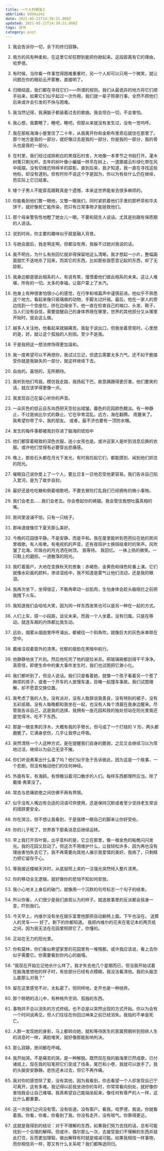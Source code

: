```yaml
---
title: 一个人的朝圣2
abbrlink: b994a241
date: 2021-05-21T14:39:21.000Z
updated: 2021-05-21T14:39:21.000Z
tags: 读书
category: post
---
```


1. 我会告诉你一切，余下的终归寂静。

2. 南方的风有种柔和，在这里它却狂野到能把你掀起来。这段距离有它的理由，哈罗德。

3. 有时候，当你看一件事觉得困难重重时，另一个人却可以只用一个微笑，就让问题在你的眼前云开雾散，直接明了。
<!--more-->

4. 归根结底，我们都在寻找它们——所谓的规则。我们从最诡异的地方将它们顺手拈来，如果它们似乎起过一次作用，我们就一辈子照章行事，全然不顾他们后来或许会引发的不快与困难。

5. 我当然记得，我满脑子都装着过去的歌曲。我会坦白一切，不会害怕。

6. 我心想，我要睡了，睡吧，睡吧，但那从来就没有发生过，没有一觉呜呼。

7. 我在那栋海滩小屋里住了二十年，从我离开你和金斯布里奇后就住在那里了。那个地方是我的一部分，就好像过去是我的一部分，你是我的一部分，我的骨头也是我的一部分。

8. 在村里，我们经过成排刷白的黑燧石村舍，大地像一本季节之书般打开。灌木树篱只剩光杆。去年的树叶像小蝙蝠一样吊在树上，一道挪威云杉绿化带在风中摇摆。没有切维厄特绵羊的踪影。直到后来，我才知道，我一直在寻找这些地标，却没有道别。但有时你不说这个字是因为，你以为有些什么仍在继续，而实际上它已结束。

9. 矮个子男人不能穿高跟鞋真是个遗憾，本来这世界能省去很多麻烦的。

10. 你能看到他们瞥一眼他，又瞥一眼我们，同时紧抓着他们手里的那杯茶和华夫饼干，就好像死亡能传染，而只有日常事物才能拯救他们。

11. 那个母亲警告性地瞪了她女儿一眼。不要和陌生人说话。尤其是别跟有保质期的人说话。

12. 说到时尚，你主要的趣味似乎就是融入背景。

13. 与她会面后，我走啊走啊，但都没有用，我躲不过她对我说的话。

14. 我不明白，为什么有些回忆就非得保留地这么清晰。我才想起一小片，整幅画面就忙不迭地杀了回来，而其它的东西，比如那些我愿意记起的东西，却了无踪影。

15. 我身边都是彼此相系的人，有说有笑，憧憬着他们彼此相系的未来。这让人难堪，所有的一切。太多的幸福，让窗户蒙上了水汽。

16. 他身上有种很害怕很小心的感觉，在行李和喧嚣声中谨慎前进。他似乎不熟悉这个地方。看起来像只玻璃做的动物，手脚太过纤弱。最后，他在一家人的旁边找到一个空座位，挤在边缘坐下。他一直在检查自己的袖口、头发、鞋子，当人们没有自信，需要提醒自己的身体界限在哪里，世界的其他部分又从哪里开始时，就会这么做。

17. 越多人关注他，他看起来就越痛苦。我耻于说出口，但我坐着旁观时，心里想的是，好。就让这个孤独的人别扭。至少不是我。

18. 于是我把这一想法修饰得更加温和。

19. 我一度希望可以不再想你，我试过忘记，但遗忘需要太多力气，还不如干脆接受你就是我缺失的一部分，就这样继续下去。

20. 自由的，喜悦的，无所期待。

21. 我听到他们骂我，模仿我走路，我扬起下巴，故意蹒跚得更厉害。他们要笑的话，就应该学得更像一点。

22. 我发现自己在留心听你的声音。

23. 一朵灰色的低云自东向西把天空拉出褶皱。暮色的花园颜色黯淡。有一种静止，不过是纳比尔式的静止。它在孕育混乱。远方，海在翻腾。
    雨要来了。
    我希望你带了伞，我的朋友。
    或者，最不济也要有一顶防水帽。

24. 发生的每件事都被我封存进了脑海的琥珀中

25. 他们都穿着精致的深色衣服，连小女孩也是。或许这家人是听到消息后换的衣服。或许他们觉得有必要穿出悲痛感。

26. 晚上，那些石头都在月光下发光，有时我捡起它们，都能摸到、闻到他们抓住的阳光。

27. 催眠自己说你爱上了一个人，要比日复一日地忍受他更容易。我们告诉自己陷入爱河，是为了故步自封。

28. 最好还是吃吃糖和倒着唱歌吧，不要去冒险打乱我们已经拥有的微小事物。

29. 我们会老去……我们会老去。你会卷起你的裤腿。我会管住我想吐露真相的嘴。

30. 房间里波澜不惊。只有一只桃子。

31. 那味道就像饮下夏天那么美好。

32. 今晚的花园很平静。不是安静，而是平和。我在屋里能听到芭芭拉在她的房间里唱歌。有人咳嗽。有电视机的声音，还有夜班护士换班结束时的笑声。风吹皱了北海，珍珠白的月光洒在树顶。
    我等待。
    我回忆。
    一抹上扬的微笑。一只鞋上的磨损。一道散落的阳光。

33. 我盯着窗户，大地在变换秋天的景象：赤褐色、金黄色和绿色轮番上演。它们就像水彩画的颜料，渗进湿纸中，我不知道是雾气让他们流动，还是我的眼泪。

34. 我再次坐下，坐得很正，不敢再牵动一丝肌肉，生怕身体会趁头脑阻拦之前把我拽下火车。

35. 我知道我们会哈哈大笑，因为同一样东西发笑也可以是另一种在一起的方式。

36. 人们上车，搭一小段路，谈论未来，而我一个人坐着，没有归属。只是在移动。就连车厢的内饰都比我生动。

37. 远处，烟雾从烟囱里呼呼涌出，都被往一个斜角吹，就像巨大的灰色床单晾在空中。

38. 戴维注视着窗外的漆黑。忧郁的瘦脸在黑暗中航行。

39. 他静静地坐了片刻。然后他吃完了他的提拉米苏。把玻璃碗都刮得干干净净。真奇怪，即使生命中的重大事件发生时，我们也试图把它渺小化。

40. 我们都听到了，但没人说话。我们只是看着她，就像一个孩子看着另一个惹了麻烦的孩子，或者一个开车的人放慢车速，目睹一起撞车事故。我们试图理解，却不愿意交换位置。

41. 我考虑了我的人生。没有派对，没有人致辞说我善良，没有特别的裙子，没有五彩纸屑。没有人每晚都和我坐在一起，也没有人每个清晨在我身边醒来。尽管我告诉自己，这是我的选择，我拥有一座花园和我的独处但站在阳光里我还是觉得冷，吃不下东西。

42. 那是一根变黑的浮木，大概有我的手臂长，但弓成了一个打结的 V 形，两头都磨脆了。它满身悲伤，几乎让我停止呼吸。

43. 突然清除一个人这种方式，是在提醒我们自身的脆弱，之后又会继续习以为常地过活，继续以为自己无坚不摧。

44. 你们听说弗莱出什么事了吗？他们似乎急于告诉彼此，因为这是一个故事，一个悲剧，但没有触动他们的任何神经。

45. 外面有车，有海鸥，有傍晚沿着河口散步的人们。每样东西都理所应当。除了戴维·弗莱没了。

46. 常态与悲痛欲绝之间仿佛不再有界限。

47. 似乎没有人嘴边有合适的词语可供使用，还是保持沉默或者至少坚持老生常谈的措辞更安全。

48. 你在哭泣，但不想让我看到，于是我瞟一眼自己的脚来让你好受些。

49. 你的儿子死了，世界吞下那条消息后继续运转。

50. 早上我打开百叶窗，出乎意料的是，它立在那里，像一根金色的船桅闪闪发光。我的花园又启动了。但这次不用维护什么，让我轻松许多，因为再也没有理由害怕失去它了。我不再需要向其他人展示我爱情的美好。我病了，只剩精力把它留存于心。

51. 等我接近楼梯天井时，从底层照上来的一注强光突然倾入整片漆黑。

52. 你的移动全无逻辑，就好像你的悲恸不知如何安放。

53. 我小心地关上身后的破门，就像用一个沉默的句号标志一个句子的结束。

54. 所以你看，人们很少是我们直观认为的样子。就连故事里的反派都会摇身一变，吓到我们。

55. 今天早上，内维尔没有坐在娱乐室里他那把自动躺椅上面。下午也没在。
    送葬人的灵车——
    好了。剩下的你都知道。
    我把内维尔的花夹在笔记本的两页纸之间，因为我无法在花园里照顾它了，你懂的。

56. 正站在无力的阳光里。

57. 你和莫林，你们看似希望家里的花园里有一堆残骸。或许我应该说，看上去你似乎需要它。你需要看到你内心的崩塌。

58. “我现在开始忘记他长什么样了。我才失去他几个星期而已，但当我开始试着在脑海里想他的样子时，有些部分已经有点模糊，我没法看清他。我的头脑怎么能那么对我？”

59. 留在这里感觉不对，太私密了。但同样地，走开也是一种抛弃。

60. 那个晾晒的活儿中，有种格外空洞、孤独的东西。

61. 事物并不总以消失的方式终结。也不总是以突然出现的方式开始。你以为会有一个时间说再见，但人们往往在你回过神来之前已经消失。我指的不单是死亡。

62. 人群一发现她的身影，马上都转向她，就和等待医生的家属预期听到扭转人生的消息时一样，满脸堆笑，就好像那能影响判决。

63. 那么寂静，房间都在呼喊。

64. 我开始哭。不是痛苦的哭。是一种解脱。既然现在我的脑海里已然成歌，已付诸纸上，现在我的铅笔把它们变成了线条，尾巴和小卷，我就可以放手了。我的头脑安安静静。悲伤还未过去，但它不再作痛。

65. 我对你的感觉除了爱，没有其他，因为我看到，你去看望一个人却发现自己宁可离开，这有多难。我记得以前我坐进你的车时，你常常看向别处，就好像你害怕我会让自己难堪。我真希望自己能端坐起来，像任何有尊严的人一样，这比什么都重要。

66. 这一次我们之间没有雪。没有街道。没有窗户。看我，哈罗德，我说。你就看着我。你看，你看，你看到了我。你没有走开，没有喘气。你靠得更近。

67. 这就是我得到的结论：对于不理解的东西，如果我们努力去找的话，总有可能找到一个合理的解释。但或许，偶尔那么一次，去接受我们不理解的东西并就此打住，反而更加理智。做出解释有时就是缩减可能。如果我相信一样事物，而你相信另一样，那又有什么关系呢？我们都殊途同归。
